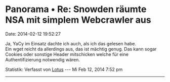 Panorama • Re: Snowden räumte NSA mit simplem Webcrawler aus
============================================================

Date: 2014-02-12 19:52:27

Ja, YaCy im Einsatz dachte ich auch, als ich das gelesen habe.\
Ein wget reicht da allerdings aus, das ist mächtig genug. Das kann sogar
Cookies oder sonstige Header mitschicken welche für eine
Authentifizierung notwendig wären.

Statistik: Verfasst von
[Lotus](http://forum.yacy-websuche.de/memberlist.php?mode=viewprofile&u=68)
--- Mi Feb 12, 2014 7:52 pm

------------------------------------------------------------------------
